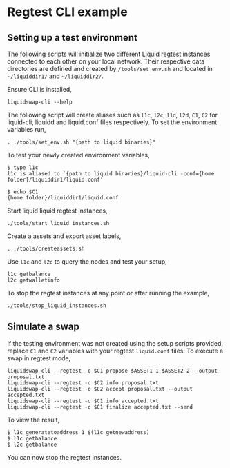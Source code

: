 # Regtest CLI example

## Setting up a test environment

The following scripts will initialize two different Liquid regtest instances connected
to each other on your local network. Their respective data directories are defined and created by
`/tools/set_env.sh` and located in `~/liquiddir1/` and `~/liquiddir2/`.

Ensure CLI is installed,
```
liquidswap-cli --help
```

The following script will create aliases such as `l1c`, `l2c`, `l1d`, `l2d`,
`C1`, `C2` for liquid-cli, liquidd and liquid.conf files respectively. To set
the environment variables run,
```
. ./tools/set_env.sh "{path to liquid binaries}"
```

To test your newly created environment variables,
```
$ type l1c
l1c is aliased to `{path to liquid binaries}/liquid-cli -conf={home folder}/liquiddir1/liquid.conf'

$ echo $C1
{home folder}/liquiddir1/liquid.conf
```

Start liquid liquid regtest instances,
```
./tools/start_liquid_instances.sh
```

Create a assets and export asset labels,
```
. ./tools/createassets.sh
```

Use `l1c` and `l2c` to query the nodes and test your setup,
```
l1c getbalance
l2c getwalletinfo
```

To stop the regtest instances at any point or after running the example,
```
./tools/stop_liquid_instances.sh
```

## Simulate a swap

If the testing environment was not created using the setup scripts provided,
replace `C1` and `C2` variables with your regtest `liquid.conf` files.
To execute a swap in regtest mode,
```
liquidswap-cli --regtest -c $C1 propose $ASSET1 1 $ASSET2 2 --output proposal.txt
liquidswap-cli --regtest -c $C2 info proposal.txt
liquidswap-cli --regtest -c $C2 accept proposal.txt --output accepted.txt
liquidswap-cli --regtest -c $C1 info accepted.txt
liquidswap-cli --regtest -c $C1 finalize accepted.txt --send
```
To view the result,
```
$ l1c generatetoaddress 1 $(l1c getnewaddress)
$ l1c getbalance
$ l2c getbalance
```

You can now stop the regtest instances.
